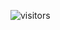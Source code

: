 ![visitors](https://visitor-badge.glitch.me/badge?page_id=younesbelkada.younesbelkada&left_color=green&right_color=red)
